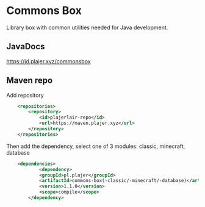 # Commons Box
Library box with common utilities needed for Java development.

## JavaDocs
https://jd.plajer.xyz/commonsbox

## Maven repo
Add repository
```xml
    <repositories>
        <repository>
            <id>plajerlair-repo</id>
            <url>https://maven.plajer.xyz</url>
        </repository>
    </repositories>
```
Then add the dependency, select one of 3 modules: classic, minecraft, database
```xml
    <dependencies>
            <dependency>
            <groupId>pl.plajer</groupId>
            <artifactId>commons-box(-classic/-minecraft/-database)</artifactId>
            <version>1.1.0</version>
            <scope>compile</scope>
        </dependency>
```
